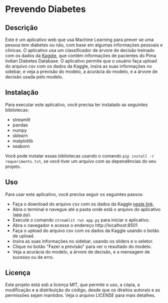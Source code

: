 # Prevendo Diabetes

## Descrição

Este é um aplicativo web que usa Machine Learning para prever se uma pessoa tem diabetes ou não, com base em algumas informações pessoais e clínicas. O aplicativo usa um classificador de árvore de decisão treinado com os dados da [Kaggle](^1^), que contém informações de pacientes do Pima Indian Diabetes Database. O aplicativo permite que o usuário faça upload do arquivo csv com os dados da Kaggle, insira as suas informações no sidebar, e veja a previsão do modelo, a acurácia do modelo, e a árvore de decisão usada pelo modelo.

## Instalação

Para executar este aplicativo, você precisa ter instalado as seguintes bibliotecas:

- streamlit
- pandas
- numpy
- sklearn
- matplotlib
- seaborn

Você pode instalar essas bibliotecas usando o comando `pip install -r requeriments.txt`, se você tiver um arquivo com as dependências do seu projeto.

## Uso

Para usar este aplicativo, você precisa seguir os seguintes passos:

- Faça o download do arquivo csv com os dados da Kaggle [neste link](https://www.kaggle.com/uciml/pima-indians-diabetes-database/download).
- Abra o terminal e navegue até a pasta onde está o arquivo do aplicativo (app.py).
- Execute o comando `streamlit run app.py` para iniciar o aplicativo.
- Abra o navegador e acesse o endereço http://localhost:8501
- Faça o upload do arquivo csv com os dados da Kaggle usando o botão de upload.
- Insira as suas informações no sidebar, usando os sliders e o seletor.
- Clique no botão "Fazer a previsão" para ver o resultado do modelo.
- Veja a acurácia do modelo, a árvore de decisão, e a mensagem de sucesso ou de erro.

## Licença

Este projeto está sob a licença MIT, que permite o uso, a cópia, a modificação e a distribuição do código, desde que os direitos autorais e as permissões sejam mantidos. Veja o arquivo LICENSE para mais detalhes.
